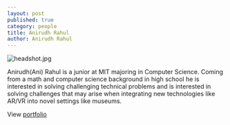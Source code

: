 ```yaml
---
layout: post
published: true
category: people
title: Anirudh Rahul
author: Anirudh Rahul
---
```

![headshot.jpg]({{site.baseurl}}/assets/headshot.jpg)

Anirudh(Ani) Rahul is a junior at MIT majoring in Computer Science. Coming from a math and computer science background in high school he is interested in solving challenging technical problems and is interested in solving challenges that may arise when integrating new technologies like AR/VR into novel settings like museums.


View [portfolio](https://anirudhrahul.com)
